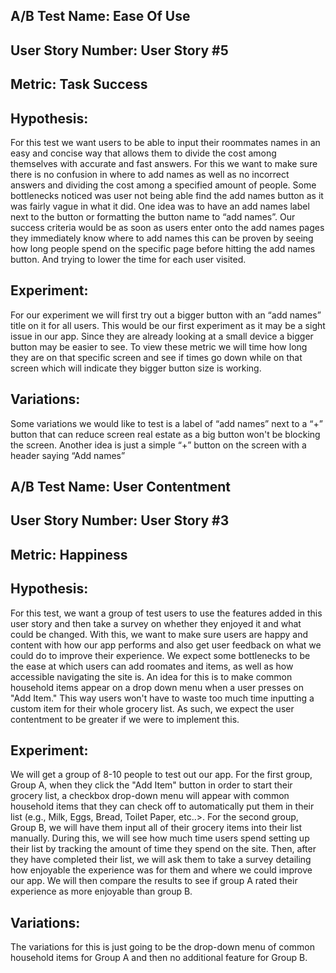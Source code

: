 ## A/B Test Name: Ease Of Use
## User Story Number: User Story #5
## Metric: Task Success


## Hypothesis:
For this test we want users to be able to input their roommates names in an easy and concise way that allows them to divide the cost among themselves with accurate and fast answers.
For this we want to make sure there is no confusion in where to add names as well as no incorrect answers and dividing the cost among a specified amount of people. 
Some bottlenecks noticed was user not being able find the add names button as it was fairly vague in what it did. One idea was to have an add names label next to the button or 
formatting the button name to “add names”. Our success criteria would be as soon as users enter onto the add names pages they immediately know where to add 
names this can be proven by seeing how long people spend on the specific page before hitting the add names button. And trying to lower the time for each user visited.


## Experiment: 
For our experiment we will first try out a bigger button with an “add names” title on it for all users. 
This would be our first experiment as it may be a sight issue in our app. Since they are already looking at a small device a bigger button may be easier to see. 
To view these metric we will time how long they are on that specific screen and see if times go down while on that screen which will indicate they bigger button size is working.


## Variations: 
Some variations we would like to test is a label of “add names” next to a “+” button that can reduce screen real estate as a big button won't be blocking the screen. 
Another idea is just a simple “+” button on the screen with a header saying “Add names”

## A/B Test Name: User Contentment
## User Story Number: User Story #3
## Metric: Happiness

## Hypothesis:
For this test, we want a group of test users to use the features added in this user story and then take a survey on whether they enjoyed it and what could be changed.
With this, we want to make sure users are happy and content with how our app performs and also get user feedback on what we could do to improve their experience. 
We expect some bottlenecks to be the ease at which users can add roomates and items, as well as how accessible navigating the site is. An idea for this is to make
common household items appear on a drop down menu when a user presses on "Add Item." This way users won't have to waste too much time inputting a custom item for
their whole grocery list. As such, we expect the user contentment to be greater if we were to implement this.


## Experiment: 
We will get a group of 8-10 people to test out our app. For the first group, Group A, when they click the "Add Item" button in order to start their grocery list, a checkbox
drop-down menu will appear with common household items that they can check off to automatically put them in their list (e.g., Milk, Eggs, Bread, Toilet Paper, etc..>.
For the second group, Group B, we will have them input all of their grocery items into their list manually. During this, we will see how much time users spend setting 
up their list by tracking the amount of time they spend on the site. Then, after they have completed their list, we will ask them to take a survey detailing
how enjoyable the experience was for them and where we could improve our app. We will then compare the results to see if group A rated their experience as more enjoyable
than group B.


## Variations: 
The variations for this is just going to be the drop-down menu of common household items for Group A and then no additional feature for Group B.

